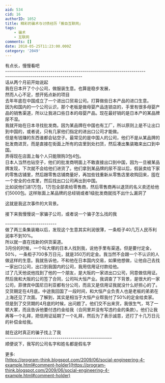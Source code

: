 ```yaml
---
aid: 534
cid: 16
authorID: 1052
title: 精彩的骗术与讨债经历「搬自互联网」
tags:
    - 骗术
    - 互联网
comments: []
date: 2018-05-25T11:23:00.000Z
category: '2049'
---
```


有点长，慢慢看吧  
\-----------------------------------------------------------------------  
\---------------------------------------  
话从两个月前开始说起  
我在日本开了个小公司，做服装生意。也算是稳步发展，  
然而人心不足，想开拓点新的项目  
去年年底在中国成立了一个进出口贸易公司。打算做些日本产品的进口生意。  
因为和国内的一个公司认识，那个老板是做母婴产品连锁店的，手里有很多母婴产品的销售渠道，所以让我进口些日本的母婴产品。现在最好销的是日本产的某品牌尿不湿。  
我就开始在日本寻找批发商。因为某品牌在中国也有工厂，所以原则上是不让出口到中国的，或者说，只有几家他们指定的进出口公司才能做。  
但是有钱赚的东西谁都会钻空子。最常见的是中国人的公司，他们不是从某品牌的批发商进货，而是直接在街面上所有的店里到处扫货，然后凑出集装箱来出口到中国。  
弄得现在店面上每个人只能限购3包4包。  
日本人当然也钻空子，他们的批发商明面上不敢直接出口到中国，因为一旦被某品牌发现，下次就不会给他们进货了。他们拿到某品牌的尿不湿以后，假装卖给下家的零售店铺里，然后跟零售店铺商量好，再加些钱重新从零售店里收购回来，囤在一个安全的仓库里，然后找出口公司再出到中国。  
比如说他们进1万包，1万包全部卖给零售商，然后零售商再以退货的名义卖还给他们5000包。这样账面上某品牌的总经销或者1级批发商就找不出什么漏洞了

这就是我这次事件的大背景。

接下来我慢慢说一家骗子公司，或者说一个骗子怎么找的我

\--------------------------  
做了两三条集装箱以后，发现这个生意其实利润很薄，一条柜子40几万人民币利润率不到10%。  
所以就一直在找新的供货渠道。  
3月份的时候，一个叫大塚的日本人找到我，说他手里有渠道。但是要付定金，50%，一条柜子700多万日元，就是350万的定金。我当然不会跟一个不认识的人做这样的生意。我就告诉他，不和他在日本国内交易，如果他想做，让他自己去找一家出口公司，出口到我国内的公司，我用信用证付款给他。  
过了几天他说他找到了他的一个朋友，是大阪的一家进出口公司，同意做信用证。然后我和大阪的公司签了合同，公司叫大恒产业。我调查了下背景，是很大的一家公司，菲律宾中国尼日利亚都有分公司，而且又是信用证我就没什么好担心的了。  
交货期定在4月底。中途我回国了一段时间，和大恒产业负责人也是老板的弟弟在上海还见了次面。了解到，其实是相当于大恒产业帮我付了50%的定金给卖家。  
但是到了交货期的4月底的时候，出问题了。他们交不出来货，我很生气，骂了一顿大冢，而且告诉他要付违约金给我（合同里并没有写违约金的条款）。他们让我再等一个礼拜，把信用证延期了一个礼拜，然后为了表示诚意，还打了十几万日元的补偿金给我。

就在这时真正的骗子找上了我  
\------------------------------------------------------  
顺便说下，我写的公司名字和姓名都是假名字

更多:  
[https://program-think.blogspot.com/2009/06/social-engineering-4-example.html#comment-holder](https://program-think.blogspot.com/2009/06/social-engineering-4-example.html#comment-holder)
